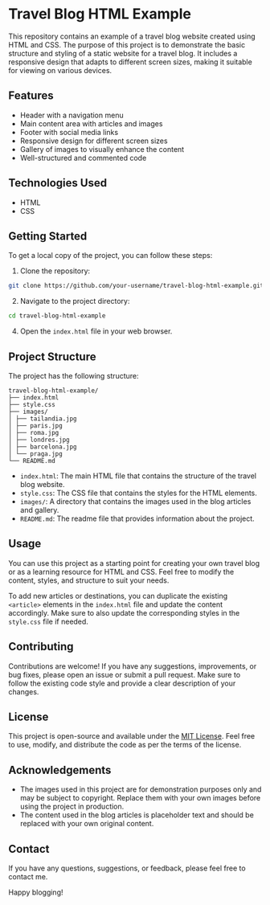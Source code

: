 # Travel Blog HTML Example

This repository contains an example of a travel blog website created using HTML and CSS. The purpose of this project is to demonstrate the basic structure and styling of a static website for a travel blog. It includes a responsive design that adapts to different screen sizes, making it suitable for viewing on various devices.

## Features

- Header with a navigation menu
- Main content area with articles and images
- Footer with social media links
- Responsive design for different screen sizes
- Gallery of images to visually enhance the content
- Well-structured and commented code

## Technologies Used

- HTML
- CSS

## Getting Started

To get a local copy of the project, you can follow these steps:

1. Clone the repository:

```bash
git clone https://github.com/your-username/travel-blog-html-example.git
```

2. Navigate to the project directory:
```bash
cd travel-blog-html-example
```

4. Open the `index.html` file in your web browser.

## Project Structure

The project has the following structure:
```
travel-blog-html-example/
├── index.html
├── style.css
├── images/
│ ├── tailandia.jpg
│ ├── paris.jpg
│ ├── roma.jpg
│ ├── londres.jpg
│ ├── barcelona.jpg
│ └── praga.jpg
└── README.md
```
- `index.html`: The main HTML file that contains the structure of the travel blog website.
- `style.css`: The CSS file that contains the styles for the HTML elements.
- `images/`: A directory that contains the images used in the blog articles and gallery.
- `README.md`: The readme file that provides information about the project.

## Usage

You can use this project as a starting point for creating your own travel blog or as a learning resource for HTML and CSS. Feel free to modify the content, styles, and structure to suit your needs.

To add new articles or destinations, you can duplicate the existing `<article>` elements in the `index.html` file and update the content accordingly. Make sure to also update the corresponding styles in the `style.css` file if needed.

## Contributing

Contributions are welcome! If you have any suggestions, improvements, or bug fixes, please open an issue or submit a pull request. Make sure to follow the existing code style and provide a clear description of your changes.

## License

This project is open-source and available under the [MIT License](LICENSE). Feel free to use, modify, and distribute the code as per the terms of the license.

## Acknowledgements

- The images used in this project are for demonstration purposes only and may be subject to copyright. Replace them with your own images before using the project in production.
- The content used in the blog articles is placeholder text and should be replaced with your own original content.

## Contact

If you have any questions, suggestions, or feedback, please feel free to contact me.

Happy blogging!
